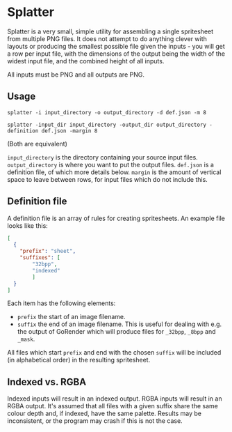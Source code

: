 # Splatter

Splatter is a very small, simple utility for assembling a single spritesheet from multiple PNG files. It does not
attempt to do anything clever with layouts or producing the smallest possible file given the inputs - you will get
a row per input file, with the dimensions of the output being the width of the widest input file, and the combined
height of all inputs.

All inputs must be PNG and all outputs are PNG.

## Usage

`splatter -i input_directory -o output_directory -d def.json -m 8`

`splatter -input_dir input_directory -output_dir output_directory -definition def.json -margin 8`

(Both are equivalent)

`input_directory` is the directory containing your source input files. `output_directory` is where you want to put
the output files. `def.json` is a definition file, of which more details below. `margin` is the amount of vertical space to leave between rows, for input files which do not include this.

## Definition file

A definition file is an array of rules for creating spritesheets. An example file looks like this:

```json
[
  {
    "prefix": "sheet",
	"suffixes": [
		"32bpp",
		"indexed"
		]
  }
]
```

Each item has the following elements:

* `prefix` the start of an image filename.
* `suffix` the end of an image filename. This is useful for dealing with e.g. the output of GoRender which will produce
  files for `_32bpp`, `_8bpp` and `_mask`.
  
All files which start `prefix` and end with the chosen `suffix` will be included (in alphabetical order) in the
resulting spritesheet.

## Indexed vs. RGBA

Indexed inputs will result in an indexed output. RGBA inputs will result in an RGBA output. It's assumed that all
files with a given suffix share the same colour depth and, if indexed, have the same palette. Results may be
inconsistent, or the program may crash if this is not the case.
